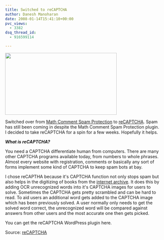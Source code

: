 ```yaml
---
title: Switched to reCAPTCHA
author: Danesh Manoharan
date: 2008-01-14T15:41:10+00:00
pvc_views:
  - 3382
dsq_thread_id:
  - 916599114

---
```

<img loading="lazy" src="http://farm3.static.flickr.com/2055/2191989334_8441734778_o.png" height="201" width="362" />

Switched over from [Math Comment Spam Protection][1] to [reCAPTCHA][2]. Spam has still been coming in despite the Math Comment Spam Protection plugin. I decided to take reCAPTCHA for a spin for a few weeks. Hopefully it helps.

_**What is reCAPTCHA?**_

You need a CAPTCHA differentiate human from computers. There are many other CAPTCHA programs available today, from numbers to whole phrases. Almost every website with registration, comments or basically any sort of forms implement some kind of CAPTCHA to keep spam bots at bay.

I chose reCAPTHA because it's CAPTCHA function not only stops spam but also helps in the digitizing of books from the [internet archive][3]. It does this by adding OCR unrecognized words into it's CAPTCHA images for users to solve. Sometimes the CAPTCHA gets pretty scrambled and can be hard to read. To aid users an additional word gets added to the CAPTCHA image which has been previously solved. A user normally only needs to get the solved word correct, the unrecognized word will be compared against answers from other users and the most accurate one then gets picked.

You can get the reCAPTCHA WordPress plugin here.

Source: [reCAPTCHA][4]

 [1]: http://sw-guide.de/wordpress/plugins/math-comment-spam-protection/
 [2]: http://recaptcha.net/
 [3]: http://www.archive.org/
 [4]: http://recaptcha.net